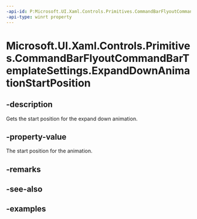 ```yaml
---
-api-id: P:Microsoft.UI.Xaml.Controls.Primitives.CommandBarFlyoutCommandBarTemplateSettings.ExpandDownAnimationStartPosition
-api-type: winrt property
---
```

<!-- Property syntax.
public double ExpandDownAnimationStartPosition { get; }
-->

# Microsoft.UI.Xaml.Controls.Primitives.CommandBarFlyoutCommandBarTemplateSettings.ExpandDownAnimationStartPosition


## -description

Gets the start position for the expand down animation.


## -property-value

The start position for the animation.


## -remarks


## -see-also


## -examples


